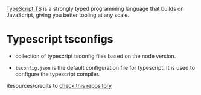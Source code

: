[TypeScript TS](https://www.typescriptlang.org/)  is a strongly typed programming language that builds on JavaScript, giving you better tooling at any scale.
# Typescript tsconfigs

- collection of typescript tsconfig files based on the node version.

- `tsconfig.json` is the default configuration file for typescript. It is used to configure the typescript compiler.

Resources/credits to [check this repository]("https://github.com/tsconfig/bases/blob/main/bases/node-lts.json")
